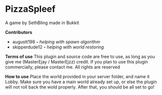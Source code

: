 PizzaSpleef
===========

A game by SethBling made in Bukkit

**Contributors**

* augustt198 ***-*** *helping with spawn algorithm*
* skipperdude12 ***-*** *helping with world restoring*


**Terms of use**
This plugin and source code are free to use, as long as you give me (MasterEjay / MasterEjzz) credit. If you plan to use this plugin commercially, please contact me. 
All rights are reserved

**How to use**
Place the world provided in your server folder, and name it Lobby. Make sure you have a main world already set up, or else the plugin will not roll back the wold properly. 
After that, you should be all set to go!
